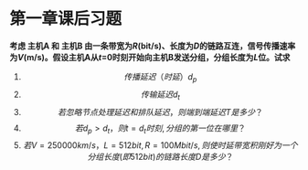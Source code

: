# 第一章课后习题

**考虑 主机A 和 主机B 由一条带宽为*R*(bit/s)、长度为*D*的链路互连，信号传播速率为*V*(m/s)。假设主机A从*t*=0时刻开始向主机B发送分组，分组长度为*L*位。试求**

1. $$传播延迟（时延） d_p$$
2. $$传输延迟 d_t$$
3. $$若忽略节点处理延迟和排队延迟，则端到端延迟T是多少？$$
4. $$若d_p>d_t，则t=d_t时刻,分组的第一位在哪里？$$
5. $$若 V=250000 km/s，L=512 bit, R=100 Mbit/s, 则使时延带宽积刚好为一个分组长度(即512bit)的链路长度D是多少？$$